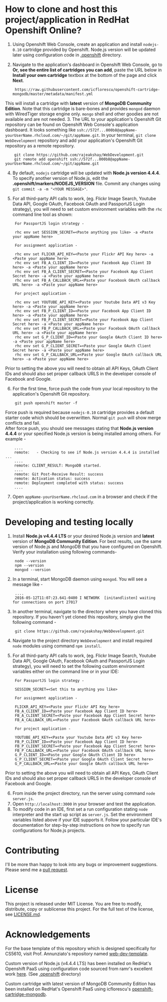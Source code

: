 
# How to clone and host this project/application in RedHat Openshift Online?
1. Using Openshift Web Console, create an application and install `nodejs-0.10` cartridge provided by Openshift. Node.js version will be updated later using configuration code in [.openshift](https://github.com/rajeakshay/WebDevelopment/tree/master/.openshift) directory.
2. Navigate to the application's dashboard in Openshift Web Console, go to **Or, see the entire list of cartridges you can add**, paste the URL below in **Install your own cartridge** textbox at the bottom of the page and click **Next**.

        https://raw.githubusercontent.com/icflorescu/openshift-cartridge-mongodb/master/metadata/manifest.yml
        
  This will install a cartridge with **latest** version of **MongoDB Community Edition**. Note that this cartridge is bare-bones and provides `mongod` daemon with WiredTiger storage engine only. `mongo` shell and other goodies are not available and are not needed.
3. The URL to your application's Openshift Git repository can be found on Openshift Web Console's application dashboard. It looks something like `ssh://572f...000b8@appName-yourUserName.rhcloud.com/~/git/appName.git`. In your terminal, `git clone` `WebDevelopment` repository and add your application's Openshift Git repository as a remote repository.

        git clone https://github.com/rajeakshay/WebDevelopment.git
        git remote add openshift ssh://572f...000b8@appName-yourUserName.rhcloud.com/~/git/appName.git

4. By default, `nodejs` cartridge will be updated with **Node.js version 4.4.4**. To specify another version of Node.js, edit the **.openshift/markers/NODEJS_VERSION** file. Commit any changes using `git commit -a -m "<YOUR MESSAGE>"`. 
5. For all third-party API calls to work, (eg. Flickr Image Search, Youtube Data API, Google OAuth, Facebook OAuth and PassportJS Login strategy), you will need to set custom environment variables with the `rhc` command line tool as shown:

        For PassportJS login strategy -
        
        rhc env set SESSION_SECRET=<Paste anything you like> -a <Paste your appName here> 
        
        For assignment application -
        
        rhc env set FLICKR_API_KEY=<Paste your Flickr API Key here> -a <Paste your appName here> 
        rhc env set FB_A_CLIENT_ID=<Paste your Facebook App Client ID here> -a <Paste your appName here> 
        rhc env set FB_A_CLIENT_SECRET=<Paste your Facebook App Client Secret here> -a <Paste your appName here> 
        rhc env set FB_A_CALLBACK_URL=<Paste your Facebook OAuth callback URL here> -a <Paste your appName here> 
        
        For project application -
        
        rhc env set YOUTUBE_API_KEY=<Paste your Youtube Data API v3 Key here> -a <Paste your appName here> 
        rhc env set FB_P_CLIENT_ID=<Paste your Facebook App Client ID here> -a <Paste your appName here> 
        rhc env set FB_P_CLIENT_SECRET=<Paste your Facebook App Client Secret here> -a <Paste your appName here> 
        rhc env set FB_P_CALLBACK_URL=<Paste your Facebook OAuth callback URL here> -a <Paste your appName here> 
        rhc env set G_P_CLIENT_ID=<Paste your Google OAuth Client ID here> -a <Paste your appName here> 
        rhc env set G_P_CLIENT_SECRET=<Paste your Google OAuth Client Secret here> -a <Paste your appName here> 
        rhc env set G_P_CALLBACK_URL=<Paste your Google OAuth callback URL here> -a <Paste your appName here> 
        
  Prior to setting the above you will need to obtain all API Keys, OAuth Client IDs and should also set proper callback URLS in the developer console of Facebook and Google.

6. For the first time, force push the code from your local repository to the application's Openshift Git repository.

        git push openshift master -f

  Force push is required because `nodejs-0.10` cartridge provides a default starter code which should be overwritten. Normal `git push` will show merge conflicts and fail.  
  After force push, you should see messages stating that **Node.js version 4.4.4** or your specified Node.js version is being installed among others. For example -

        ....
        remote:   - Checking to see if Node.js version 4.4.4 is installed ...
        ....
        remote: CLIENT_RESULT: MongoDB started.
        ....
        remote: Git Post-Receive Result: success
        remote: Activation status: success
        remote: Deployment completed with status: success
        ....

7. Open `appName-yourUserName.rhcloud.com` in a browser and check if the project/application is working correctly.

# Developing and testing locally
1. Install **Node.js v4.4.4 LTS** or your desired Node.js version and **latest** version of **MongoDB Community Edition**. For best results, use the same version of Node.js and MongoDB that you have configured on Openshift. Verify your installation using following commands-

        node --version
        npm --version
        mongod --version

2. In a terminal, start MongoDB daemon using `mongod`. You will see a message like -

        ....
        2016-05-12T11:07:23.641-0400 I NETWORK  [initandlisten] waiting for connections on port 27017


3. In another terminal, navigate to the directory where you have cloned this repository. If you haven't yet cloned this repository, simply give the following command -

        git clone https://github.com/rajeakshay/WebDevelopment.git

4. Navigate to the project directory `WebDevelopment` and install required `node` modules using command `npm install`.
5. For all third-party API calls to work, (eg. Flickr Image Search, Youtube Data API, Google OAuth, Facebook OAuth and PassportJS Login strategy), you will need to set the following custom environment variables either on the command line or in your IDE:
  
        For PassportJS login strategy -  
        
        SESSION_SECRET=<Set this to anything you like>  
        
        For assignment application -  
        
        FLICKR_API_KEY=<Paste your Flickr API Key here>  
        FB_A_CLIENT_ID=<Paste your Facebook App Client ID here>  
        FB_A_CLIENT_SECRET=<Paste your Facebook App Client Secret here>  
        FB_A_CALLBACK_URL=<Paste your Facebook OAuth callback URL here>  
        
        For project application -
        
        YOUTUBE_API_KEY=<Paste your Youtube Data API v3 Key here>  
        FB_P_CLIENT_ID=<Paste your Facebook App Client ID here>  
        FB_P_CLIENT_SECRET=<Paste your Facebook App Client Secret here>  
        FB_P_CALLBACK_URL=<Paste your Facebook OAuth callback URL here>  
        G_P_CLIENT_ID=<Paste your Google OAuth Client ID here>  
        G_P_CLIENT_SECRET=<Paste your Google OAuth Client Secret here>  
        G_P_CALLBACK_URL=<Paste your Google OAuth callback URL here>  
        
  Prior to setting the above you will need to obtain all API Keys, OAuth Client IDs and should also set proper callback URLS in the developer console of Facebook and Google.

6. From inside the project directory, run the server using command `node server.js`.
7. Open `http://localhost:3000` in your browser and test the application.  
8. To modify code in an IDE, first set a run configuration stating `node` interpreter and the start up script as `server.js`. Set the environment variables listed above if your IDE supports it. Follow your particular IDE's documentation for step-by-step instructions on how to specify run configurations for Node.js projects.

# Contributing

I'll be more than happy to look into any bugs or improvement suggestions. Please send me a [pull request](https://help.github.com/articles/using-pull-requests/).

# License

This project is released under MIT License. You are free to modify, distribute, copy or sublicense this project. For the full text of the license, see [LICENSE.md](https://github.com/rajeakshay/WebDevelopment/blob/master/LICENSE.md).

# Acknowledgements
For the base template of this repository which is designed specifically for CS5610, visit Prof. Annunziato's repository named [web-dev-template](https://github.com/jannunzi/web-dev-template).

Custom version of Node.js (v4.4.4 LTS) has been installed on RedHat's Openshift PaaS using configuration code sourced from ramr's excellent work [here](https://github.com/ramr/nodejs-custom-version-openshift). (See [.openshift](https://github.com/rajeakshay/WebDevelopment/tree/master/.openshift) directory)

Custom cartridge with latest version of MongoDB Community Edition has been installed on RedHat's Openshift PaaS using icflorescu's [openshift-cartridge-mongodb](https://github.com/icflorescu/openshift-cartridge-mongodb).
